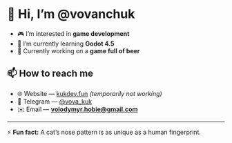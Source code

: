# 👋 Hi, I’m @vovanchuk

- 🎮 I’m interested in **game development**  
- 🌱 I’m currently learning **Godot 4.5**  
- 🍺 Currently working on a **game full of beer**  

## 📫 How to reach me
- 🌐 Website — [kukdev.fun](http://kukdev.fun) *(temporarily not working)*  
- 💬 Telegram — [@vova_kuk](https://t.me/vova_kuk)  
- ✉️ Email — **volodymyr.hobie@gmail.com**

---

⚡ **Fun fact:** A cat’s nose pattern is as unique as a human fingerprint.

